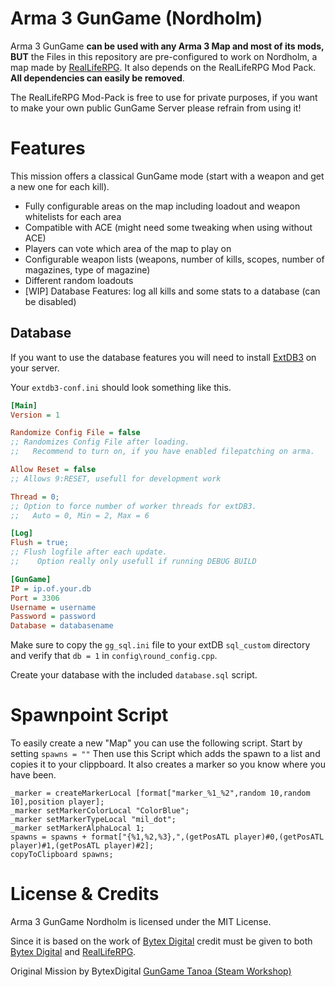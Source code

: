 # Arma 3 GunGame (Nordholm)
Arma 3 GunGame **can be used with any Arma 3 Map and most of its mods, BUT** the Files in this repository are pre-configured to work on Nordholm, a map made by [RealLifeRPG](https://realliferpg.de/). It also depends on the RealLifeRPG Mod Pack. **All dependencies can easily be removed**.

The RealLifeRPG Mod-Pack is free to use for private purposes, if you want to make your own public GunGame Server please refrain from using it!

# Features

This mission offers a classical GunGame mode (start with a weapon and get a new one for each kill). 

- Fully configurable areas on the map including loadout and weapon whitelists for each area
- Compatible with ACE (might need some tweaking when using without ACE)
- Players can vote which area of the map to play on
- Configurable weapon lists (weapons, number of kills, scopes, number of magazines, type of magazine)
- Different random loadouts
- [WIP] Database Features: log all kills and some stats to a database (can be disabled) 

## Database

If you want to use the database features you will need to install [ExtDB3](<https://bitbucket.org/torndeco/extdb3/wiki/Home>) on your server.

Your `extdb3-conf.ini` should look something like this.

```ini
[Main]
Version = 1

Randomize Config File = false
;; Randomizes Config File after loading.
;;   Recommend to turn on, if you have enabled filepatching on arma.

Allow Reset = false
;; Allows 9:RESET, usefull for development work

Thread = 0;
;; Option to force number of worker threads for extDB3.
;;   Auto = 0, Min = 2, Max = 6

[Log]
Flush = true;
;; Flush logfile after each update.
;;    Option really only usefull if running DEBUG BUILD

[GunGame]
IP = ip.of.your.db
Port = 3306
Username = username
Password = password
Database = databasename

```

Make sure to copy the `gg_sql.ini` file to your extDB `sql_custom` directory and verify that `db = 1` in `config\round_config.cpp`.

Create your database with the included `database.sql` script.

# Spawnpoint Script
To easily create a new "Map" you can use the following script.
Start by setting `spawns = ""`
Then use this Script which adds the spawn to a list and copies it to your clippboard. It also creates a marker so you know where you have been.

```
_marker = createMarkerLocal [format["marker_%1_%2",random 10,random 10],position player];  
_marker setMarkerColorLocal "ColorBlue";  
_marker setMarkerTypeLocal "mil_dot";  
_marker setMarkerAlphaLocal 1; 
spawns = spawns + format["{%1,%2,%3},",(getPosATL player)#0,(getPosATL player)#1,(getPosATL player)#2];  
copyToClipboard spawns;
```

# License & Credits
Arma 3 GunGame Nordholm is licensed under the MIT License.

Since it is based on the work of [Bytex Digital](https://bytex.digital/) credit must be given to both [Bytex Digital](https://bytex.digital/) and [RealLifeRPG](https://realliferpg.de/).

Original Mission by BytexDigital [GunGame Tanoa (Steam Workshop)](https://steamcommunity.com/sharedfiles/filedetails/?id=706052183&searchtext=gungame)
